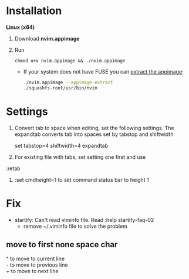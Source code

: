 # Installation

**Linux (x64)**

1. Download **nvim.appimage**

2. Run

   ```
   chmod u+x nvim.appimage && ./nvim.appimage
   ```

   - If your system does not have FUSE you can [extract the appimage](https://github.com/AppImage/AppImageKit/wiki/FUSE#type-2-appimage):

     ```bash
     ./nvim.appimage --appimage-extract
     ./squashfs-root/usr/bin/nvim
     ```

# Settings

1. Convert tab to space when editing, set the following settings. The expandtab converts tab into spaces set by tabstop and shiftwidth

   set tabstop=4 shiftwidth=4 expandtab

2. For existing file with tabs, set setting one first and use

:retab

1. :set cmdheight=1 to set command status bar to height 1


# Fix
- startify: Can't read viminfo file. Read :help startify-faq-02
  - remove ~/.viminfo file to solve the problem


## move to first none space char
^ to move to current line \
\- to move to previous line \
\+ to move to next line
